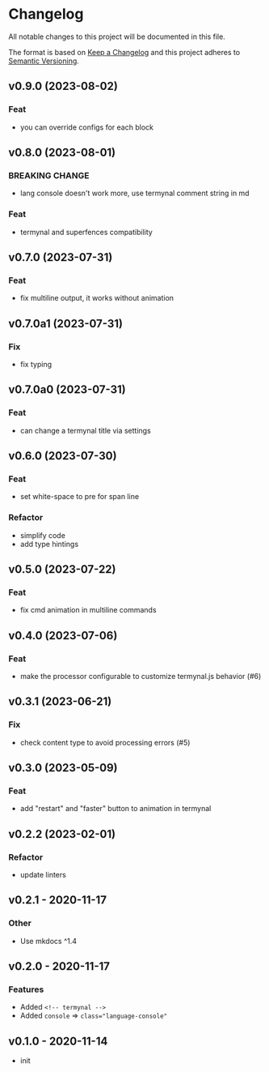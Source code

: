 # Changelog

All notable changes to this project will be documented in this file.

The format is based on [Keep a Changelog](http://keepachangelog.com/en/1.0.0/)
and this project adheres to [Semantic Versioning](http://semver.org/spec/v2.0.0.html).

## v0.9.0 (2023-08-02)

### Feat

- you can override configs for each block

## v0.8.0 (2023-08-01)

### BREAKING CHANGE

- lang console doesn't work more, use termynal comment string in md

### Feat

- termynal and superfences compatibility

## v0.7.0 (2023-07-31)

### Feat

- fix multiline output, it works without animation

## v0.7.0a1 (2023-07-31)

### Fix

- fix typing

## v0.7.0a0 (2023-07-31)

### Feat

- can change a termynal title via settings

## v0.6.0 (2023-07-30)

### Feat

- set white-space to pre for span line

### Refactor

- simplify code
- add type hintings

## v0.5.0 (2023-07-22)

### Feat

- fix cmd animation in multiline commands

## v0.4.0 (2023-07-06)

### Feat

- make the processor configurable to customize termynal.js behavior (#6)

## v0.3.1 (2023-06-21)

### Fix

- check content type to avoid processing errors (#5)

## v0.3.0 (2023-05-09)

### Feat

- add "restart" and "faster" button to animation in termynal

## v0.2.2 (2023-02-01)

### Refactor

- update linters

## v0.2.1 - 2020-11-17

### Other

- Use mkdocs ^1.4

## v0.2.0 - 2020-11-17

### Features

- Added `<!-- termynal -->`
- Added `console` => `class="language-console"`

## v0.1.0 - 2020-11-14

- init
